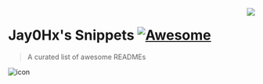 <img src="https://github.com/Jay0Hx/jays_snippets/assets/119745695/f2d0b5de-2b4f-462d-bd62-300a6f2153bc" align="right" />

# Jay0Hx's Snippets [![Awesome](https://cdn.jsdelivr.net/gh/sindresorhus/awesome@d7305f38d29fed78fa85652e3a63e154dd8e8829/media/badge.svg)]([https://github.com/sindresorhus/awesome#readme](https://discord.gg/aGMfNhAxTj))
> A curated list of awesome READMEs

![icon](https://github.com/Jay0Hx/jays_snippets/assets/119745695/f2d0b5de-2b4f-462d-bd62-300a6f2153bc)
